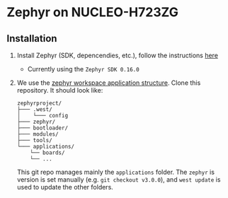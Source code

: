 # Zephyr on NUCLEO-H723ZG
## Installation
1) Install Zephyr (SDK, depencendies, etc.), follow the instructions [here](https://docs.zephyrproject.org/latest/getting_started/index.html)
    - Currently using the `Zephyr SDK 0.16.0`
2) We use the [zephyr workspace application structure](https://docs.zephyrproject.org/latest/develop/application/index.html#zephyr-workspace-application). Clone this repository. It should look like:
    ```
    zephyrproject/
    ├─── .west/
    │    └─── config
    ├─── zephyr/
    ├─── bootloader/
    ├─── modules/
    ├─── tools/
    └─── applications/
        └── boards/
        └── ...
    ```

    This git repo manages mainly the `applications` folder. The `zephyr` is version is set manually (e.g. `git checkout v3.0.0`), and `west update` is used to update the other folders.
